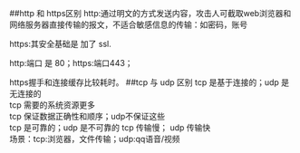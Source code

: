 ##http 和 https区别
http:通过明文的方式发送内容，攻击人可截取web浏览器和网络服务器直接传输的报文，不适合敏感信息的传输：如密码，账号

https:其安全基础是 加了 ssl.

http:端口 是 80；https:端口443；

https握手和连接缓存比较耗时。
##tcp 与 udp 区别
tcp 是基于连接的；udp 是无连接的  
tcp 需要的系统资源更多  
tcp 保证数据正确性和顺序；udp不保证这些  
tcp 是可靠的；udp 是不可靠的
tcp 传输慢； udp 传输快  
场景：tcp:浏览器，文件传输；udp:qq语音/视频